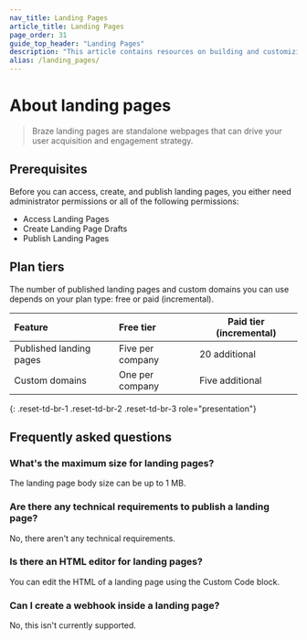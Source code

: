 ```yaml
---
nav_title: Landing Pages
article_title: Landing Pages
page_order: 31
guide_top_header: "Landing Pages"
description: "This article contains resources on building and customizing Braze landing pages."
alias: /landing_pages/
---
```


# About landing pages

> Braze landing pages are standalone webpages that can drive your user acquisition and engagement strategy.

## Prerequisites

Before you can access, create, and publish landing pages, you either need administrator permissions or all of the following permissions:

- Access Landing Pages
- Create Landing Page Drafts
- Publish Landing Pages

## Plan tiers

The number of published landing pages and custom domains you can use depends on your plan type: free or paid (incremental).

| Feature                                                                                                   | Free tier     | Paid tier (incremental)     |
| :---------------------------------------------------------------------------------------------------------------- | :--------------- | ----------------- |
| Published landing pages                                                                 | Five per company | 20 additional |
| Custom domains          | One per company | Five additional |
{: .reset-td-br-1 .reset-td-br-2 .reset-td-br-3 role="presentation"}

## Frequently asked questions

### What's the maximum size for landing pages?

The landing page body size can be up to 1 MB.

### Are there any technical requirements to publish a landing page?

No, there aren't any technical requirements.

### Is there an HTML editor for landing pages?

You can edit the HTML of a landing page using the Custom Code block.

### Can I create a webhook inside a landing page?

No, this isn't currently supported.

